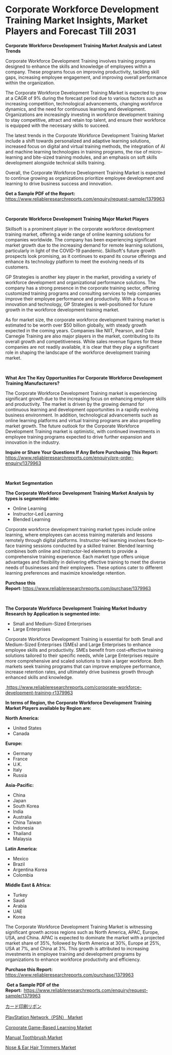 <p><h1>Corporate Workforce Development Training Market Insights, Market Players and Forecast Till 2031</h1></p><p><strong>Corporate Workforce Development Training Market Analysis and Latest Trends</strong></p>
<p><p>Corporate Workforce Development Training involves training programs designed to enhance the skills and knowledge of employees within a company. These programs focus on improving productivity, tackling skill gaps, increasing employee engagement, and improving overall performance within the organization.</p><p>The Corporate Workforce Development Training Market is expected to grow at a CAGR of 9% during the forecast period due to various factors such as increasing competition, technological advancements, changing workforce dynamics, and the need for continuous learning and development. Organizations are increasingly investing in workforce development training to stay competitive, attract and retain top talent, and ensure their workforce is equipped with the necessary skills to succeed.</p><p>The latest trends in the Corporate Workforce Development Training Market include a shift towards personalized and adaptive learning solutions, increased focus on digital and virtual training methods, the integration of AI and machine learning technologies in training programs, the rise of micro-learning and bite-sized training modules, and an emphasis on soft skills development alongside technical skills training.</p><p>Overall, the Corporate Workforce Development Training Market is expected to continue growing as organizations prioritize employee development and learning to drive business success and innovation.</p></p>
<p><strong>Get a Sample PDF of the Report:&nbsp;</strong> <a href="https://www.reliableresearchreports.com/enquiry/request-sample/1379963">https://www.reliableresearchreports.com/enquiry/request-sample/1379963</a></p>
<p>&nbsp;</p>
<p><strong>Corporate Workforce Development Training Major Market Players</strong></p>
<p><p>Skillsoft is a prominent player in the corporate workforce development training market, offering a wide range of online learning solutions for companies worldwide. The company has been experiencing significant market growth due to the increasing demand for remote learning solutions, particularly in light of the COVID-19 pandemic. Skillsoft's future growth prospects look promising, as it continues to expand its course offerings and enhance its technology platform to meet the evolving needs of its customers.</p><p>GP Strategies is another key player in the market, providing a variety of workforce development and organizational performance solutions. The company has a strong presence in the corporate training sector, offering customized training programs and consulting services to help companies improve their employee performance and productivity. With a focus on innovation and technology, GP Strategies is well-positioned for future growth in the workforce development training market.</p><p>As for market size, the corporate workforce development training market is estimated to be worth over $50 billion globally, with steady growth expected in the coming years. Companies like NIIT, Pearson, and Dale Carnegie Training are also major players in the market, contributing to its overall growth and competitiveness. While sales revenue figures for these companies are not readily available, it is clear that they play a significant role in shaping the landscape of the workforce development training market.</p></p>
<p>&nbsp;</p>
<p><strong>What Are The Key Opportunities For Corporate Workforce Development Training Manufacturers?</strong></p>
<p><p>The Corporate Workforce Development Training market is experiencing significant growth due to the increasing focus on enhancing employee skills and productivity. The market is driven by the growing demand for continuous learning and development opportunities in a rapidly evolving business environment. In addition, technological advancements such as online learning platforms and virtual training programs are also propelling market growth. The future outlook for the Corporate Workforce Development Training market is optimistic, with continued investments in employee training programs expected to drive further expansion and innovation in the industry.</p></p>
<p><strong>Inquire or Share Your Questions If Any Before Purchasing This Report:</strong> <a href="https://www.reliableresearchreports.com/enquiry/pre-order-enquiry/1379963">https://www.reliableresearchreports.com/enquiry/pre-order-enquiry/1379963</a></p>
<p>&nbsp;</p>
<p><strong>Market Segmentation</strong></p>
<p><strong>The Corporate Workforce Development Training Market Analysis by types is segmented into:</strong></p>
<p><ul><li>Online Learning</li><li>Instructor-Led Learning</li><li>Blended Learning</li></ul></p>
<p><p>Corporate workforce development training market types include online learning, where employees can access training materials and lessons remotely through digital platforms. Instructor-led learning involves face-to-face training sessions conducted by a skilled trainer. Blended learning combines both online and instructor-led elements to provide a comprehensive training experience. Each market type offers unique advantages and flexibility in delivering effective training to meet the diverse needs of businesses and their employees. These options cater to different learning preferences and maximize knowledge retention.</p></p>
<p><strong>Purchase this Report:&nbsp;</strong><a href="https://www.reliableresearchreports.com/purchase/1379963">https://www.reliableresearchreports.com/purchase/1379963</a></p>
<p>&nbsp;</p>
<p><strong>The Corporate Workforce Development Training Market Industry Research by Application is segmented into:</strong></p>
<p><ul><li>Small and Medium-Sized Enterprises</li><li>Large Enterprises</li></ul></p>
<p><p>Corporate Workforce Development Training is essential for both Small and Medium-Sized Enterprises (SMEs) and Large Enterprises to enhance employee skills and productivity. SMEs benefit from cost-effective training solutions tailored to their specific needs, while Large Enterprises require more comprehensive and scaled solutions to train a larger workforce. Both markets seek training programs that can improve employee performance, increase retention rates, and ultimately drive business growth through enhanced skills and knowledge.</p></p>
<p><a href="https://www.reliableresearchreports.com/corporate-workforce-development-training-r1379963">&nbsp;https://www.reliableresearchreports.com/corporate-workforce-development-training-r1379963</a></p>
<p><strong>In terms of Region, the Corporate Workforce Development Training Market Players available by Region are:</strong></p>
<p>
    <p> <strong> North America: </strong>
        <ul>
            <li>United States</li>
            <li>Canada</li>
        </ul>
        </p> 
    <p> <strong> Europe: </strong>
        <ul>
            <li>Germany</li>
            <li>France</li>
            <li>U.K.</li>
            <li>Italy</li>
            <li>Russia</li>
        </ul>
        </p> 
    <p> <strong> Asia-Pacific: </strong>
        <ul>
            <li>China</li>
            <li>Japan</li>
            <li>South Korea</li>
            <li>India</li>
            <li>Australia</li>
            <li>China Taiwan</li>
            <li>Indonesia</li>
            <li>Thailand</li>
            <li>Malaysia</li>
        </ul>
        </p> 
    <p> <strong> Latin America: </strong>
        <ul>
            <li>Mexico</li>
            <li>Brazil</li>
            <li>Argentina Korea</li>
            <li>Colombia</li>
        </ul>
        </p> 
    <p> <strong> Middle East & Africa: </strong>
        <ul>
            <li>Turkey</li>
            <li>Saudi</li>
            <li>Arabia</li>
            <li>UAE</li>
            <li>Korea</li>
        </ul>
    </p>
    </p>
<p><p>The Corporate Workforce Development Training Market is witnessing significant growth across regions such as North America, APAC, Europe, USA, and China. APAC is expected to dominate the market with a projected market share of 35%, followed by North America at 30%, Europe at 25%, USA at 7%, and China at 3%. This growth is attributed to increasing investments in employee training and development programs by organizations to enhance workforce productivity and efficiency.</p></p>
<p><strong>Purchase this Report: </strong><a href="https://www.reliableresearchreports.com/purchase/1379963">https://www.reliableresearchreports.com/purchase/1379963</a></p>
<p>&nbsp;<strong>Get a Sample PDF of the Report:&nbsp;&nbsp;</strong><a href="https://www.reliableresearchreports.com/enquiry/request-sample/1379963">https://www.reliableresearchreports.com/enquiry/request-sample/1379963</a></p>
<p><strong></strong></p>
<p><p><a href="https://github.com/deonnorth8/Market-Research-Report-List-1/blob/main/546466961642.md">カード印刷リボン</a></p><p><a href="https://www.linkedin.com/pulse/playstation-networkpsn-market-analysis-size-global-industry-zowuc">PlayStation Network（PSN） Market</a></p><p><a href="https://github.com/brenzgnarento/Market-Research-Report-List-2/blob/main/corporate-game-based-learning-market.md">Corporate Game-Based Learning Market</a></p><p><a href="https://issuu.com/reportprime-2/docs/manual-toothbrush-market-size-2030.pptx">Manual Toothbrush Market</a></p><p><a href="https://issuu.com/reportprime-2/docs/nose-ear-hair-trimmers-market-size-2030.pptx">Nose & Ear Hair Trimmers Market</a></p></p>